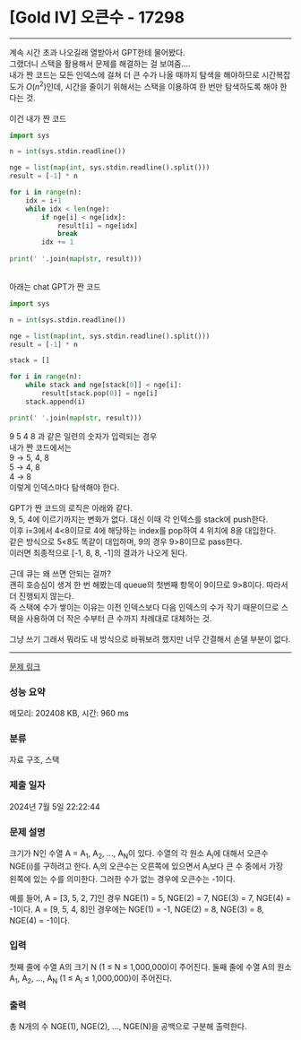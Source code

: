 # [Gold IV] 오큰수 - 17298 

----
계속 시간 초과 나오길래 열받아서 GPT한테 물어봤다.<br>
그랬더니 스택을 활용해서 문제를 해결하는 걸 보여줌....<br>
내가 짠 코드는 모든 인덱스에 걸쳐 더 큰 수가 나올 때까지 탐색을 해야하므로 시간복잡도가 $O(n^2)$인데, 시간을 줄이기 위해서는 스택을 이용하여 한 번만 탐색하도록 해야 한다는 것.<br>
<br>
이건 내가 짠 코드

```python title:'내 코드'
import sys

n = int(sys.stdin.readline())

nge = list(map(int, sys.stdin.readline().split()))
result = [-1] * n

for i in range(n):
    idx = i+1
    while idx < len(nge):
        if nge[i] < nge[idx]:
            result[i] = nge[idx]
            break
        idx += 1
    
print(' '.join(map(str, result)))
```

<br>
아래는 chat GPT가 짠 코드<br>

```python title:'GPT 코드'
import sys

n = int(sys.stdin.readline())

nge = list(map(int, sys.stdin.readline().split()))
result = [-1] * n

stack = []

for i in range(n):
    while stack and nge[stack[0]] < nge[i]:
        result[stack.pop(0)] = nge[i]
    stack.append(i)

print(' '.join(map(str, result)))
```

9 5 4 8 과 같은 일련의 숫자가 입력되는 경우<br>
내가 짠 코드에서는<br>
9 $\rightarrow$ 5, 4, 8<br>
5 $\rightarrow$ 4, 8<br>
4 $\rightarrow$ 8<br>
이렇게 인덱스마다 탐색해야 한다.<br>
<br>
GPT가 짠 코드의 로직은 아래와 같다.<br>
9, 5, 4에 이르기까지는 변화가 없다. 대신 이때 각 인덱스를 stack에 push한다.<br>
이후 i=3에서 4<8이므로 4에 해당하는 index를 pop하여 4 위치에 8을 대입한다.<br>
같은 방식으로 5<8도 똑같이 대입하며, 9의 경우 9>8이므로 pass한다.<br>
이러면 최종적으로 [-1, 8, 8, -1]의 결과가 나오게 된다.<br>
<br>
근데 큐는 왜 쓰면 안되는 걸까?<br>
괜히 호승심이 생겨 한 번 해봤는데 queue의 첫번째 항목이 9이므로 9>8이다. 따라서 더 진행되지 않는다.<br>
즉 스택에 수가 쌓이는 이유는 이전 인덱스보다 다음 인덱스의 수가 작기 때문이므로 스택을 사용하여 더 작은 수부터 큰 수까지 차례대로 대체하는 것.<br>
<br>
그냥 쓰기 그래서 뭐라도 내 방식으로 바꿔보려 했지만 너무 간결해서 손댈 부분이 없다.

----

[문제 링크](https://www.acmicpc.net/problem/17298) 

### 성능 요약

메모리: 202408 KB, 시간: 960 ms

### 분류

자료 구조, 스택

### 제출 일자

2024년 7월 5일 22:22:44

### 문제 설명

<p>크기가 N인 수열 A = A<sub>1</sub>, A<sub>2</sub>, ..., A<sub>N</sub>이 있다. 수열의 각 원소 A<sub>i</sub>에 대해서 오큰수 NGE(i)를 구하려고 한다. A<sub>i</sub>의 오큰수는 오른쪽에 있으면서 A<sub>i</sub>보다 큰 수 중에서 가장 왼쪽에 있는 수를 의미한다. 그러한 수가 없는 경우에 오큰수는 -1이다.</p>

<p>예를 들어, A = [3, 5, 2, 7]인 경우 NGE(1) = 5, NGE(2) = 7, NGE(3) = 7, NGE(4) = -1이다. A = [9, 5, 4, 8]인 경우에는 NGE(1) = -1, NGE(2) = 8, NGE(3) = 8, NGE(4) = -1이다.</p>

### 입력 

 <p>첫째 줄에 수열 A의 크기 N (1 ≤ N ≤ 1,000,000)이 주어진다. 둘째 줄에 수열 A의 원소 A<sub>1</sub>, A<sub>2</sub>, ..., A<sub>N</sub> (1 ≤ A<sub>i</sub> ≤ 1,000,000)이 주어진다.</p>

### 출력 

 <p>총 N개의 수 NGE(1), NGE(2), ..., NGE(N)을 공백으로 구분해 출력한다.</p>

